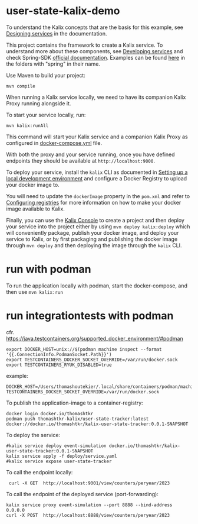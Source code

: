 # user-state-kalix-demo

To understand the Kalix concepts that are the basis for this example, see [Designing services](https://docs.kalix.io/java/development-process.html) in the documentation.

This project contains the framework to create a Kalix service. To understand more about these components, see [Developing services](https://docs.kalix.io/services/) and check Spring-SDK [official documentation](https://docs.kalix.io/spring/index.html). Examples can be found [here](https://github.com/lightbend/kalix-jvm-sdk/tree/main/samples) in the folders with "spring" in their name.

Use Maven to build your project:

```shell
mvn compile
```

When running a Kalix service locally, we need to have its companion Kalix Proxy running alongside it.

To start your service locally, run:

```shell
mvn kalix:runAll
```

This command will start your Kalix service and a companion Kalix Proxy as configured in [docker-compose.yml](./docker-compose.yml) file.

With both the proxy and your service running, once you have defined endpoints they should be available at `http://localhost:9000`.


To deploy your service, install the `kalix` CLI as documented in
[Setting up a local development environment](https://docs.kalix.io/setting-up/)
and configure a Docker Registry to upload your docker image to.

You will need to update the `dockerImage` property in the `pom.xml` and refer to
[Configuring registries](https://docs.kalix.io/projects/container-registries.html)
for more information on how to make your docker image available to Kalix.

Finally, you can use the [Kalix Console](https://console.kalix.io)
to create a project and then deploy your service into the project either by using `mvn deploy kalix:deploy` which
will conveniently package, publish your docker image, and deploy your service to Kalix, or by first packaging and
publishing the docker image through `mvn deploy` and then deploying the image
through the `kalix` CLI.

# run with podman
To run the application locally with podman, start the docker-compose, and then use `mvn kalix:run`

# run integrationtests with podman

cfr. https://java.testcontainers.org/supported_docker_environment/#podman
```shell
export DOCKER_HOST=unix://$(podman machine inspect --format '{{.ConnectionInfo.PodmanSocket.Path}}')
export TESTCONTAINERS_DOCKER_SOCKET_OVERRIDE=/var/run/docker.sock
export TESTCONTAINERS_RYUK_DISABLED=true
```
example:
```shell
DOCKER_HOST=/Users/thomashoutekier/.local/share/containers/podman/machine/qemu/podman.sock
TESTCONTAINERS_DOCKER_SOCKET_OVERRIDE=/var/run/docker.sock
```

To publish the application-image to a container-registry:
```shell
docker login docker.io/thomashtkr
podman push thomashtkr-kalix/user-state-tracker:latest docker://docker.io/thomashtkr/kalix-user-state-tracker:0.0.1-SNAPSHOT
```

To deploy the service:
```shell
#kalix service deploy event-simulation docker.io/thomashtkr/kalix-user-state-tracker:0.0.1-SNAPSHOT
kalix service apply -f deploy/service.yaml
#kalix service expose user-state-tracker
```

To call the endpoint locally:
```shell
 curl -X GET  http://localhost:9001/view/counters/peryear/2023
```



To call the endpoint of the deployed service (port-forwarding):
```shell
kalix service proxy event-simulation --port 8888 --bind-address 0.0.0.0
curl -X POST  http://localhost:8888/view/counters/peryear/2023
```